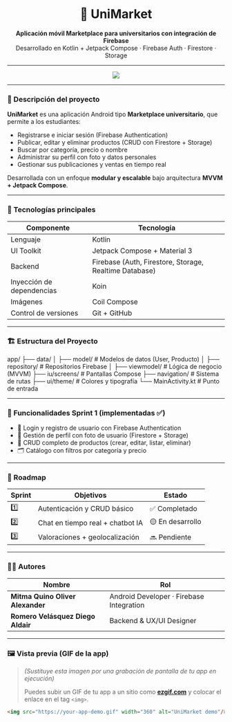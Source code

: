 <h1 align="center">📱 UniMarket</h1>
<p align="center">
  <b>Aplicación móvil Marketplace para universitarios con integración de Firebase</b>  
  <br>Desarrollado en Kotlin + Jetpack Compose · Firebase Auth · Firestore · Storage
</p>

---

<p align="center">
  <img src="https://miro.medium.com/v2/1*r0hDPKC9AEEyU4bTxZY5MQ.png"/>
</p>

---

### 🚀 Descripción del proyecto
**UniMarket** es una aplicación Android tipo **Marketplace universitario**, que permite a los estudiantes:
- Registrarse e iniciar sesión (Firebase Authentication)
- Publicar, editar y eliminar productos (CRUD con Firestore + Storage)
- Buscar por categoría, precio o nombre
- Administrar su perfil con foto y datos personales
- Gestionar sus publicaciones y ventas en tiempo real

Desarrollada con un enfoque **modular y escalable** bajo arquitectura **MVVM + Jetpack Compose**.

---

### 🧠 Tecnologías principales
| Componente | Tecnología |
|-------------|-------------|
| Lenguaje | Kotlin |
| UI Toolkit | Jetpack Compose + Material 3 |
| Backend | Firebase (Auth, Firestore, Storage, Realtime Database) |
| Inyección de dependencias | Koin |
| Imágenes | Coil Compose |
| Control de versiones | Git + GitHub |

---

### 🏗️ Estructura del Proyecto
app/
├── data/
│ ├── model/ # Modelos de datos (User, Producto)
│ ├── repository/ # Repositorios Firebase
│
├── viewmodel/ # Lógica de negocio (MVVM)
├── iu/screens/ # Pantallas Compose
├── navigation/ # Sistema de rutas
├── ui/theme/ # Colores y tipografía
└── MainActivity.kt # Punto de entrada



---

### 🧩 Funcionalidades Sprint 1 (implementadas ✅)
- 🔐 Login y registro de usuario con Firebase Authentication  
- 🧍 Gestión de perfil con foto de usuario (Firestore + Storage)  
- 🛒 CRUD completo de productos (crear, editar, listar, eliminar)  
- 🗂️ Catálogo con filtros por categoría y precio  

---

### 📅 Roadmap
| Sprint | Objetivos | Estado |
|--------|------------|--------|
| 1️⃣ | Autenticación y CRUD básico | ✅ Completado |
| 2️⃣ | Chat en tiempo real + chatbot IA | 🟡 En desarrollo |
| 3️⃣ | Valoraciones + geolocalización | 🔜 Pendiente |

---

### 👨‍💻 Autores
| Nombre | Rol |
|--------|-----|
| **Mitma Quino Oliver Alexander** | Android Developer · Firebase Integration |
| **Romero Velásquez Diego Aldair** | Backend & UX/UI Designer |

---

### 🖼️ Vista previa (GIF de la app)
> *(Sustituye esta imagen por una grabación de pantalla de tu app en ejecución)*  
>
> Puedes subir un GIF de tu app a un sitio como [**ezgif.com**](https://ezgif.com/video-to-gif) y colocar el enlace en el tag `<img>`.

```html
<img src="https://your-app-demo.gif" width="360" alt="UniMarket demo"/>

